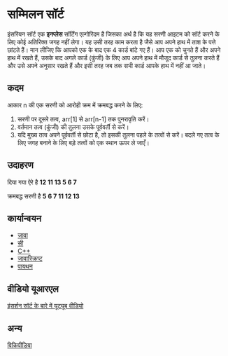 # सम्मिलन सॉर्ट

इंसरियन सॉर्ट एक **इनप्लेस** सॉर्टिंग एल्गोरिदम है जिसका अर्थ है कि यह सरणी आइटम को सॉर्ट करने के लिए कोई अतिरिक्त जगह नहीं लेगा। यह उसी तरह काम करता है जैसे आप अपने हाथ में ताश के पत्ते छांटते हैं।
मान लीजिए कि आपको एक के बाद एक 4 कार्ड बांटे गए हैं। आप एक को चुनते हैं और अपने हाथ में रखते हैं, उसके बाद अगले कार्ड (कुंजी) के लिए आप अपने हाथ में मौजूद कार्ड से तुलना करते हैं और उसे अपने अनुसार रखते हैं और इसी तरह जब तक सभी कार्ड आपके हाथ में नहीं आ जाते।

## कदम

आकार n की एक सरणी को आरोही क्रम में क्रमबद्ध करने के लिए:

1. सरणी पर दूसरे तत्व, arr[1] से arr[n-1] तक पुनरावृति करें।
2. वर्तमान तत्व (कुंजी) की तुलना उसके पूर्ववर्ती से करें।
3. यदि मुख्य तत्व अपने पूर्ववर्ती से छोटा है, तो इसकी तुलना पहले के तत्वों से करें। बदले गए तत्व के लिए जगह बनाने के लिए बड़े तत्वों को एक स्थान ऊपर ले जाएँ।

## उदाहरण

दिया गया ऐरे है
**12 11 13 5 6 7**

क्रमबद्ध सरणी है
**5 6 7 11 12 13**

## कार्यान्वयन

- [जावा](../../../एल्गोरिदम/जावा/सॉर्टिंग/इंसर्शन-सॉर्ट.जावा)
- [सी](../../../एल्गोरिदम/सी/सॉर्टिंग/इंसर्शन-सॉर्ट.सी)
- [C++](../../../algorithms/CPlusPlus/Sorting/insertion-sort.cpp)
- [जावास्क्रिप्ट](../../../algorithms/JavaScript/src/sorting/insertion-sort.js)
- [पायथन](../../../algorithms/Python/sorting/insertion_sort.py)

## वीडियो यूआरएल

[इंसर्शन सॉर्ट के बारे में यूट्यूब वीडियो](https://www.youtube.com/watch?v=BO145HIUHRg)

## अन्य

[विकिपीडिया](https://en.wikipedia.org/wiki/Insertion_sort)